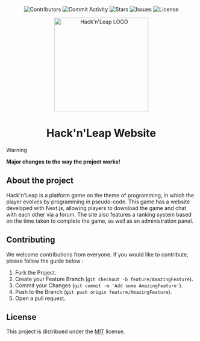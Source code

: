 <p align="center">
  <img alt="Contributors" src="https://img.shields.io/github/contributors/Hack-n-Leap/website?style=for-the-badge">
  <img alt="Commit Activity" src="https://img.shields.io/github/commit-activity/m/Hack-n-leap/website?style=for-the-badge">
  <img alt="Stars" src="https://img.shields.io/github/stars/Hack-n-leap/website?style=for-the-badge">
  <img alt="Issues" src="https://img.shields.io/github/issues/Hack-n-leap/website?style=for-the-badge">
  <img alt="License" src="https://img.shields.io/github/license/Hack-n-Leap/website?style=for-the-badge">
</p>

<p align="center">
  <img width="250px" src="https://github.com/Hack-n-Leap/website/assets/79806369/a58bcb99-cd1f-46df-95aa-9e8bfa6a9713" alt="Hack'n'Leap LOGO" align="center">
  <h1 align="center">Hack'n'Leap Website</h1>
</p>

> [!WARNING]
> **Major changes to the way the project works!**

## About the project
Hack'n'Leap is a platform game on the theme of programming, in which the player evolves by programming in pseudo-code. This game has a website developed with Next.js, allowing players to download the game and chat with each other via a forum. The site also features a ranking system based on the time taken to complete the game, as well as an administration panel.

## Contributing
We welcome contributions from everyone. If you would like to contribute, please follow the guide below :

1. Fork the Project.
2. Create your Feature Branch (`git checkout -b feature/AmazingFeature`).
3. Commit your Changes (`git commit -m 'Add some AmazingFeature'`).
4. Push to the Branch (`git push origin feature/AmazingFeature`).
5. Open a pull request.

## License
This project is distribued under the [MIT](https://github.com/Hack-n-Leap/game/blob/main/LICENSE) license.
